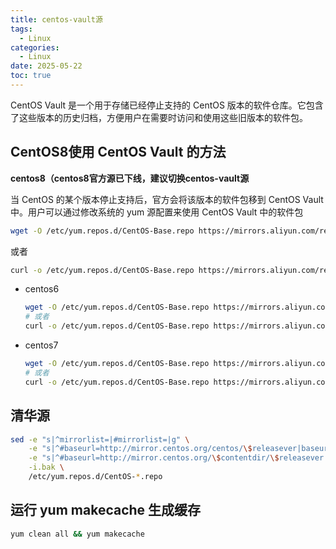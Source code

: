 ```yaml
---
title: centos-vault源
tags: 
  - Linux
categories: 
  - Linux
date: 2025-05-22 
toc: true
---
```


CentOS Vault 是一个用于存储已经停止支持的 CentOS 版本的软件仓库。它包含了这些版本的历史归档，方便用户在需要时访问和使用这些旧版本的软件包。


<!-- more -->

## CentOS8使用 CentOS Vault 的方法

__centos8（centos8官方源已下线，建议切换centos-vault源__


当 CentOS 的某个版本停止支持后，官方会将该版本的软件包移到 CentOS Vault 中。用户可以通过修改系统的 yum 源配置来使用 CentOS Vault 中的软件包

```bash
wget -O /etc/yum.repos.d/CentOS-Base.repo https://mirrors.aliyun.com/repo/Centos-vault-8.5.2111.repo

```
或者

```bash
curl -o /etc/yum.repos.d/CentOS-Base.repo https://mirrors.aliyun.com/repo/Centos-vault-8.5.2111.repo

```

- centos6
    ```bash
    wget -O /etc/yum.repos.d/CentOS-Base.repo https://mirrors.aliyun.com/repo/Centos-vault-6.10.repo
    # 或者
    curl -o /etc/yum.repos.d/CentOS-Base.repo https://mirrors.aliyun.com/repo/Centos-vault-6.10.repo

    ```

- centos7
    ```bash
    wget -O /etc/yum.repos.d/CentOS-Base.repo https://mirrors.aliyun.com/repo/Centos-7.repo
    # 或者
    curl -o /etc/yum.repos.d/CentOS-Base.repo https://mirrors.aliyun.com/repo/Centos-7.repo

    ```

## 清华源

```bash
sed -e "s|^mirrorlist=|#mirrorlist=|g" \
    -e "s|^#baseurl=http://mirror.centos.org/centos/\$releasever|baseurl=https://mirrors.tuna.tsinghua.edu.cn/centos-vault/8.5.2111|g" \
    -e "s|^#baseurl=http://mirror.centos.org/\$contentdir/\$releasever|baseurl=https://mirrors.tuna.tsinghua.edu.cn/centos-vault/8.5.2111|g" \
    -i.bak \
    /etc/yum.repos.d/CentOS-*.repo
```

## 运行 yum makecache 生成缓存

```bash
yum clean all && yum makecache
```

